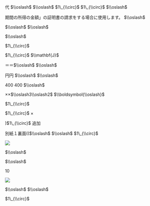 代 $\\oslash$ $\\oslash$ $1\_{\\circ}$ $1\_{\\circ}$ $\\oslash$

期間の所得の金額」の証明書の請求をする場合に使用します。 $\\oslash$

$\\oslash$ $\\oslash$

$\\oslash$

$1\_{\\circ}$

$1\_{\\circ}$ $\\mathbf{J}$

＝＝$\\oslash$ $\\oslash$

円円 $\\oslash$ $\\oslash$

400 400 $\\oslash$

××$\\oslash3\\oslash2$ $\\boldsymbol{\\oslash}$

$1\_{\\circ}$

$1\_{\\circ}$ ×

)$1\_{\\circ}$ 追加

別紙１裏面(($\\oslash$ $\\oslash$ $1\_{\\circ}$

![](https://www.nta.go.jp/tmp/3f3cb546-4fcc-4405-a011-cfe1c885ba6a/images/a7375c69c146b671e8498635f5a2998652d19d78d90c46433e23714e7df30705.jpg)

$\\oslash$

$\\oslash$

10

![](https://www.nta.go.jp/tmp/3f3cb546-4fcc-4405-a011-cfe1c885ba6a/images/886736e7d070502d17b91e15be187a7c60063a476092762ae40205d6282853aa.jpg)

$\\oslash$ $\\oslash$

$1\_{\\circ}$